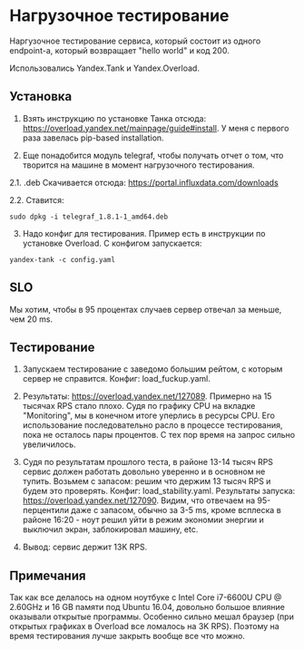 # Нагрузочное тестирование

Наргузочное тестирование сервиса, который состоит из одного endpoint-а, который возвращает "hello world" и код 200.

Использовались Yandex.Tank и Yandex.Overload.

## Установка

  1. Взять инструкцию по установке Танка отсюда: https://overload.yandex.net/mainpage/guide#install. У меня с первого раза завелась pip-based installation.

  2. Еще понадобится модуль telegraf, чтобы получать отчет о том, что творится на машине в момент нагрузочного тестирования.
  
  2.1. .deb Скачивается отсюда: https://portal.influxdata.com/downloads
  
  2.2. Ставится:
  
  `sudo dpkg -i telegraf_1.8.1-1_amd64.deb`
  
  3. Надо конфиг для тестирования. Пример есть в инструкции по установке Overload. С конфигом запускается:
  
  `yandex-tank -c config.yaml`
  
## SLO

Мы хотим, чтобы в 95 процентах случаев сервер отвечал за меньше, чем 20 ms.

## Тестирование

  1. Запускаем тестирование с заведомо большим рейтом, с которым сервер не справится. Конфиг: load_fuckup.yaml.
  
  2. Результаты: https://overload.yandex.net/127089. Примерно на 15 тысячах RPS стало плохо. Судя по графику CPU на вкладке "Monitoring", мы в конечном итоге уперлись в ресурсы CPU. Его использование последовательно расло в процессе тестирования, пока не осталось пары процентов. С тех пор время на запрос сильно увеличилось.
  
  3. Судя по результатам прошлого теста, в районе 13-14 тысяч RPS сервис должен работать довольно уверенно и в основном не тупить. Возьмем с запасом: решим что держим 13 тысяч RPS и будем это проверять. Конфиг: load_stability.yaml. Результаты запуска: https://overload.yandex.net/127090. Видим, что отвечаем на 95-перцентили даже с запасом, обычно за 3-5 ms, кроме всплеска в районе 16:20 - ноут решил уйти в режим экономии энергии и выключил экран, заблокировал машину, etc.
  
  4. Вывод: сервис держит 13K RPS.
  
## Примечания

Так как все делалось на одном ноутбуке c Intel Core i7-6600U CPU @ 2.60GHz и 16 GB памяти под Ubuntu 16.04, довольно большое влияние оказывали открытые программы. Особенно сильно мешал браузер (при открытых графиках в Overload все ломалось на 3K RPS). Поэтому на время тестирования лучше закрыть вообще все что можно.
